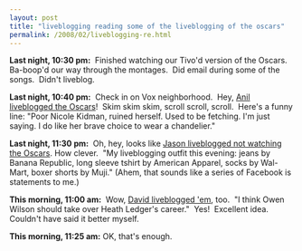```yaml
---
layout: post
title: "liveblogging reading some of the liveblogging of the oscars"
permalink: /2008/02/liveblogging-re.html
---
```


**Last night, 10:30 pm:**  Finished watching our Tivo'd version of the Oscars.  Ba-boop'd our way through the montages.  Did email during some of the songs.  Didn't liveblog.

**Last night, 10:40 pm:**  Check in on Vox neighborhood.  Hey, [Anil liveblogged the Oscars](http://anil.vox.com/library/post/its-the-oscars-tee-em.html)!  Skim skim skim, scroll scroll, scroll.  Here's a funny line: "Poor Nicole Kidman, ruined herself. Used to be fetching. I'm just saying. I do like her brave choice to wear a chandelier."

**Last night, 11:30 pm:**  Oh, hey, looks like [Jason liveblogged not watching the Oscars](http://www.kottke.org/08/02/liveblogging-the-oscars). How clever.  "My liveblogging outfit this evening: jeans by Banana Republic, long sleeve tshirt by American Apparel, socks by Wal-Mart, boxer shorts by Muji." (Ahem, that sounds like a series of Facebook is statements to me.)

**This morning, 11:00 am:**  Wow, [David liveblogged 'em](http://hello.typepad.com/hello/2008/02/liveblogging-th.html), too.  "I think Owen Wilson should take over Heath Ledger's career."  Yes!  Excellent idea. Couldn't have said it better myself.

**This morning, 11:25 am:** OK, that's enough.